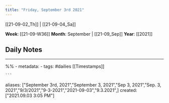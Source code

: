```yaml
---
title: "Friday, September 3rd 2021"
---
```

[[21-09-02_Th]] | [[21-09-04_Sa]] 

**Week**: [[21-09-W36]]
**Month**: September | [[21-09_Sep]]
**Year**: [[2021]]

## Daily Notes

----
%% - metadata:
	- tags: #dailies [[Timestamps]] 


	```
aliases: ["September 3rd, 2021","September 3, 2021","Sep 3, 2021","Sep. 3, 2021","9/3/2021","9-3-2021","2021-09-03","9.3.2021",]
created: ["2021.09.03 3:05 PM"]
```
